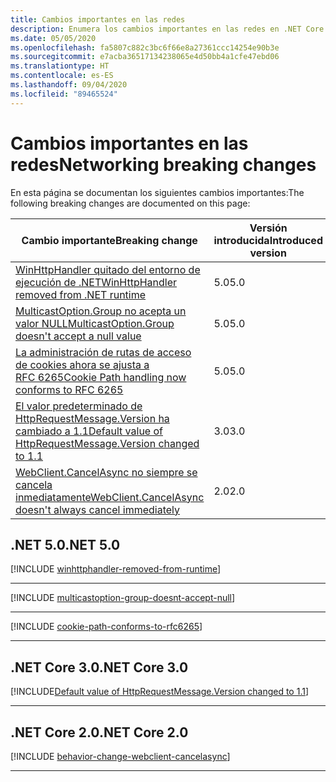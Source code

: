 ```yaml
---
title: Cambios importantes en las redes
description: Enumera los cambios importantes en las redes en .NET Core.
ms.date: 05/05/2020
ms.openlocfilehash: fa5807c882c3bc6f66e8a27361ccc14254e90b3e
ms.sourcegitcommit: e7acba36517134238065e4d50bb4a1cfe47ebd06
ms.translationtype: HT
ms.contentlocale: es-ES
ms.lasthandoff: 09/04/2020
ms.locfileid: "89465524"
---
```

# <a name="networking-breaking-changes"></a><span data-ttu-id="297b7-103">Cambios importantes en las redes</span><span class="sxs-lookup"><span data-stu-id="297b7-103">Networking breaking changes</span></span>

<span data-ttu-id="297b7-104">En esta página se documentan los siguientes cambios importantes:</span><span class="sxs-lookup"><span data-stu-id="297b7-104">The following breaking changes are documented on this page:</span></span>

| <span data-ttu-id="297b7-105">Cambio importante</span><span class="sxs-lookup"><span data-stu-id="297b7-105">Breaking change</span></span> | <span data-ttu-id="297b7-106">Versión introducida</span><span class="sxs-lookup"><span data-stu-id="297b7-106">Introduced version</span></span> |
| - | - |
| [<span data-ttu-id="297b7-107">WinHttpHandler quitado del entorno de ejecución de .NET</span><span class="sxs-lookup"><span data-stu-id="297b7-107">WinHttpHandler removed from .NET runtime</span></span>](#winhttphandler-removed-from-net-runtime) | <span data-ttu-id="297b7-108">5.0</span><span class="sxs-lookup"><span data-stu-id="297b7-108">5.0</span></span> |
| [<span data-ttu-id="297b7-109">MulticastOption.Group no acepta un valor NULL</span><span class="sxs-lookup"><span data-stu-id="297b7-109">MulticastOption.Group doesn't accept a null value</span></span>](#multicastoptiongroup-doesnt-accept-a-null-value) | <span data-ttu-id="297b7-110">5.0</span><span class="sxs-lookup"><span data-stu-id="297b7-110">5.0</span></span> |
| [<span data-ttu-id="297b7-111">La administración de rutas de acceso de cookies ahora se ajusta a RFC 6265</span><span class="sxs-lookup"><span data-stu-id="297b7-111">Cookie Path handling now conforms to RFC 6265</span></span>](#cookie-path-handling-now-conforms-to-rfc-6265) | <span data-ttu-id="297b7-112">5.0</span><span class="sxs-lookup"><span data-stu-id="297b7-112">5.0</span></span> |
| [<span data-ttu-id="297b7-113">El valor predeterminado de HttpRequestMessage.Version ha cambiado a 1.1</span><span class="sxs-lookup"><span data-stu-id="297b7-113">Default value of HttpRequestMessage.Version changed to 1.1</span></span>](#default-value-of-httprequestmessageversion-changed-to-11) | <span data-ttu-id="297b7-114">3.0</span><span class="sxs-lookup"><span data-stu-id="297b7-114">3.0</span></span> |
| [<span data-ttu-id="297b7-115">WebClient.CancelAsync no siempre se cancela inmediatamente</span><span class="sxs-lookup"><span data-stu-id="297b7-115">WebClient.CancelAsync doesn't always cancel immediately</span></span>](#webclientcancelasync-doesnt-always-cancel-immediately) | <span data-ttu-id="297b7-116">2.0</span><span class="sxs-lookup"><span data-stu-id="297b7-116">2.0</span></span> |

## <a name="net-50"></a><span data-ttu-id="297b7-117">.NET 5.0</span><span class="sxs-lookup"><span data-stu-id="297b7-117">.NET 5.0</span></span>

[!INCLUDE [winhttphandler-removed-from-runtime](../../../includes/core-changes/networking/5.0/winhttphandler-removed-from-runtime.md)]

***

[!INCLUDE [multicastoption-group-doesnt-accept-null](../../../includes/core-changes/networking/5.0/multicastoption-group-doesnt-accept-null.md)]

***

[!INCLUDE [cookie-path-conforms-to-rfc6265](../../../includes/core-changes/networking/5.0/cookie-path-conforms-to-rfc6265.md)]

***

## <a name="net-core-30"></a><span data-ttu-id="297b7-118">.NET Core 3.0</span><span class="sxs-lookup"><span data-stu-id="297b7-118">.NET Core 3.0</span></span>

[!INCLUDE[Default value of HttpRequestMessage.Version changed to 1.1](~/includes/core-changes/networking/3.0/httprequestmessage-version-change.md)]

***

## <a name="net-core-20"></a><span data-ttu-id="297b7-119">.NET Core 2.0</span><span class="sxs-lookup"><span data-stu-id="297b7-119">.NET Core 2.0</span></span>

[!INCLUDE [behavior-change-webclient-cancelasync](../../../includes/core-changes/networking/2.0/behavior-change-webclient-cancelasync.md)]

***
